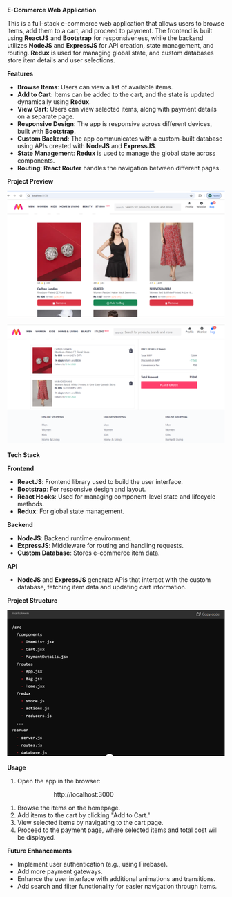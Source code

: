 ﻿**E-Commerce Web Application**

This is a full-stack e-commerce web application that allows users to browse items, add them to a cart, and proceed to payment. The frontend is built using **ReactJS** and **Bootstrap** for responsiveness, while the backend utilizes **NodeJS** and **ExpressJS** for API creation, state management, and routing. **Redux** is used for managing global state, and custom databases store item details and user selections.

**Features**

- **Browse Items**: Users can view a list of available items.
- **Add to Cart**: Items can be added to the cart, and the state is updated dynamically using **Redux**.
- **View Cart**: Users can view selected items, along with payment details on a separate page.
- **Responsive Design**: The app is responsive across different devices, built with **Bootstrap**.
- **Custom Backend**: The app communicates with a custom-built database using APIs created with **NodeJS** and **ExpressJS**.
- **State Management**: **Redux** is used to manage the global state across components.
- **Routing**: **React Router** handles the navigation between different pages.

**Project Preview**

![](Aspose.Words.13e9e66d-15b3-4276-9d54-9e96e6867625.001.png)

![](Aspose.Words.13e9e66d-15b3-4276-9d54-9e96e6867625.002.png)

**Tech Stack**

**Frontend**

- **ReactJS**: Frontend library used to build the user interface.
- **Bootstrap**: For responsive design and layout.
- **React Hooks**: Used for managing component-level state and lifecycle methods.
- **Redux**: For global state management.

**Backend**

- **NodeJS**: Backend runtime environment.
- **ExpressJS**: Middleware for routing and handling requests.
- **Custom Database**: Stores e-commerce item data.

**API**

- **NodeJS** and **ExpressJS** generate APIs that interact with the custom database, fetching item data and updating cart information.






**Project Structure**

![](Aspose.Words.13e9e66d-15b3-4276-9d54-9e96e6867625.003.png)

**Usage**

1. Open the app in the browser:

`               `http://localhost:3000

1. Browse the items on the homepage.
1. Add items to the cart by clicking "Add to Cart."
1. View selected items by navigating to the cart page.
1. Proceed to the payment page, where selected items and total cost will be displayed.

**Future Enhancements**

- Implement user authentication (e.g., using Firebase).
- Add more payment gateways.
- Enhance the user interface with additional animations and transitions.
- Add search and filter functionality for easier navigation through items.


